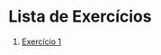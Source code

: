 # Lista de Exercícios

1. [Exercício 1](https://github.com/ieldancosta/Lista2-demaisTopicos-java/tree/main/Ex%201)
